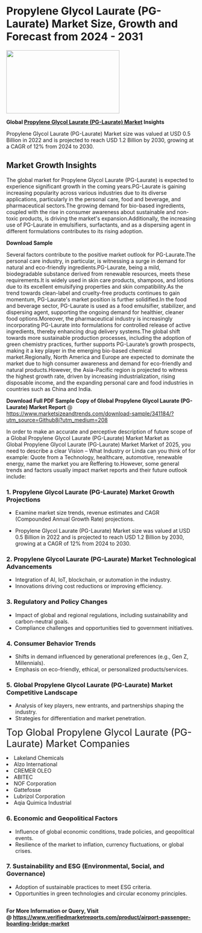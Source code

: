 <H1>Propylene Glycol Laurate (PG-Laurate) Market Size, Growth and Forecast from 2024 - 2031</H1><img class="aligncenter size-medium wp-image-584254" src="https://thirdeyenews.in/wp-content/uploads/2024/09/Global-Market-Research-300x168.jpeg" alt="" width="300" height="168" /><p><strong>Global&nbsp;<a href="https://www.marketsizeandtrends.com/download-sample/341184/?utm_source=Github8j?utm_medium=208">Propylene Glycol Laurate (PG-Laurate) Market</a> Insights</strong></p><p>Propylene Glycol Laurate (PG-Laurate) Market size was valued at USD 0.5 Billion in 2022 and is projected to reach USD 1.2 Billion by 2030, growing at a CAGR of 12% from 2024 to 2030.</p><p><h2>Market Growth Insights</h2> <p>The global market for Propylene Glycol Laurate (PG-Laurate) is expected to experience significant growth in the coming years.PG-Laurate is gaining increasing popularity across various industries due to its diverse applications, particularly in the personal care, food and beverage, and pharmaceutical sectors.The growing demand for bio-based ingredients, coupled with the rise in consumer awareness about sustainable and non-toxic products, is driving the market's expansion.Additionally, the increasing use of PG-Laurate in emulsifiers, surfactants, and as a dispersing agent in different formulations contributes to its rising adoption.</p> <p><strong>Download Sample</strong></p> <p>Several factors contribute to the positive market outlook for PG-Laurate.The personal care industry, in particular, is witnessing a surge in demand for natural and eco-friendly ingredients.PG-Laurate, being a mild, biodegradable substance derived from renewable resources, meets these requirements.It is widely used in skin care products, shampoos, and lotions due to its excellent emulsifying properties and skin compatibility.As the trend towards clean-label and cruelty-free products continues to gain momentum, PG-Laurate's market position is further solidified.In the food and beverage sector, PG-Laurate is used as a food emulsifier, stabilizer, and dispersing agent, supporting the ongoing demand for healthier, cleaner food options.Moreover, the pharmaceutical industry is increasingly incorporating PG-Laurate into formulations for controlled release of active ingredients, thereby enhancing drug delivery systems.The global shift towards more sustainable production processes, including the adoption of green chemistry practices, further supports PG-Laurate’s growth prospects, making it a key player in the emerging bio-based chemical market.Regionally, North America and Europe are expected to dominate the market due to high consumer awareness and demand for eco-friendly and natural products.However, the Asia-Pacific region is projected to witness the highest growth rate, driven by increasing industrialization, rising disposable income, and the expanding personal care and food industries in countries such as China and India.<p><span class=""><strong>Download Full PDF Sample Copy of Global Propylene Glycol Laurate (PG-Laurate) Market Report</strong> @ <a href="https://www.marketsizeandtrends.com/download-sample/341184/?utm_source=Github8j?utm_medium=208" target="_blank">https://www.marketsizeandtrends.com/download-sample/341184/?utm_source=Github8j?utm_medium=208</a></span></p><p>In order to make an accurate and perceptive description of future scope of a Global&nbsp;Propylene Glycol Laurate (PG-Laurate) Market Market as Global&nbsp;Propylene Glycol Laurate (PG-Laurate) Market Market of 2025, you need to describe a clear Vision &ndash; What Industry or Linda can you think of for example: Quote from a Technology, healthcare, automotive, renewable energy, name the market you are Reffering to.However, some general trends and factors usually impact market reports and their future outlook include:</p><h3>1.&nbsp;<strong>Propylene Glycol Laurate (PG-Laurate) Market Growth Projections</strong></h3><ul><li>Examine market size trends, revenue estimates and CAGR (Compounded Annual Growth Rate) projections.</li><li><p>Propylene Glycol Laurate (PG-Laurate) Market size was valued at USD 0.5 Billion in 2022 and is projected to reach USD 1.2 Billion by 2030, growing at a CAGR of 12% from 2024 to 2030.</p></li></ul><h3>2.&nbsp;<strong>Propylene Glycol Laurate (PG-Laurate) Market Technological Advancements</strong></h3><ul><li>Integration of AI, IoT, blockchain, or automation in the industry.</li><li>Innovations driving cost reductions or improving efficiency.</li></ul><h3>3.&nbsp;<strong>Regulatory and Policy Changes</strong></h3><ul><li>Impact of global and regional regulations, including sustainability and carbon-neutral goals.</li><li>Compliance challenges and opportunities tied to government initiatives.</li></ul><h3>4.&nbsp;<strong>Consumer Behavior Trends</strong></h3><ul><li>Shifts in demand influenced by generational preferences (e.g., Gen Z, Millennials).</li><li>Emphasis on eco-friendly, ethical, or personalized products/services.</li></ul><h3>5.&nbsp;<strong>Global Propylene Glycol Laurate (PG-Laurate) Market Competitive Landscape</strong></h3><ul><li>Analysis of key players, new entrants, and partnerships shaping the industry.</li><li>Strategies for differentiation and market penetration.</li></ul><p data-pm-slice="1 1 []"><span style="color: inherit; font-family: inherit; font-size: 25px;">Top Global Propylene Glycol Laurate (PG-Laurate) Market Companies</span></p><div class="" data-test-id=""><p><li>Lakeland Chemicals</li><li> Alzo International</li><li> CREMER OLEO</li><li> ABITEC</li><li> NOF Corporation</li><li> Gattefosse</li><li> Lubrizol Corporation</li><li> Aqia Quimica Industrial</li></p></div><h3>6.&nbsp;<strong>Economic and Geopolitical Factors</strong></h3><ul><li>Influence of global economic conditions, trade policies, and geopolitical events.</li><li>Resilience of the market to inflation, currency fluctuations, or global crises.</li></ul><h3>7.&nbsp;<strong>Sustainability and ESG (Environmental, Social, and Governance)</strong></h3><ul><li>Adoption of sustainable practices to meet ESG criteria.</li><li>Opportunities in green technologies and circular economy principles.</li></ul><h2><strong style="font-size: 14px;">For More Information or Query, Visit @&nbsp;</strong><a style="background-color: #ffffff; font-size: 14px;" href="https://www.marketsizeandtrends.com/report/propylene-glycol-laurate-pg-laurate-market/" target="_blank">https://www.verifiedmarketreports.com/product/airport-passenger-boarding-bridge-market</a></h2>